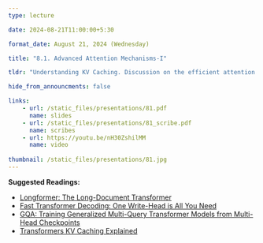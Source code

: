 ```yaml
---
type: lecture

date: 2024-08-21T11:00:00+5:30

format_date: August 21, 2024 (Wednesday)

title: "8.1. Advanced Attention Mechanisms-I"

tldr: "Understanding KV Caching. Discussion on the efficient attention mechanisms &ndash; multi-query attention, grouped query attention, sliding window attention."

hide_from_announcments: false

links: 
    - url: /static_files/presentations/81.pdf
      name: slides
    - url: /static_files/presentations/81_scribe.pdf
      name: scribes
    - url: https://youtu.be/nH30ZshilMM
      name: video
      
thumbnail: /static_files/presentations/81.jpg
---
```


<!-- Other additional contents using markdown -->
**Suggested Readings:**
- [Longformer: The Long-Document Transformer](https://arxiv.org/abs/2004.05150)
- [Fast Transformer Decoding: One Write-Head is All You Need](https://arxiv.org/abs/1911.02150)
- [GQA: Training Generalized Multi-Query Transformer Models from Multi-Head Checkpoints](https://arxiv.org/abs/2305.13245v3)
- [Transformers KV Caching Explained](https://medium.com/@joaolages/kv-caching-explained-276520203249)

